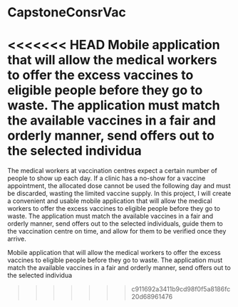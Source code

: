# CapstoneConsrVac
<<<<<<< HEAD
Mobile application that will allow the medical workers to offer the excess vaccines to eligible people before they go to waste. The application must match the available vaccines in a fair and orderly manner, send offers out to the selected individua
=======

The medical workers at vaccination centres expect a certain number of people to show up each day. If a
clinic has a no-show for a vaccine appointment, the allocated dose cannot be used the following day and
must be discarded, wasting the limited vaccine supply. In this project, I will create a convenient and
usable mobile application that will allow the medical workers to offer the excess vaccines to eligible
people before they go to waste. The application must match the available vaccines in a fair and orderly
manner, send offers out to the selected individuals, guide them to the vaccination centre on time, and
allow for them to be verified once they arrive.


Mobile application that will allow the medical workers to offer the excess vaccines to eligible people before they go to waste. 
The application must match the available vaccines in a fair and orderly manner, send offers out to the selected individua
>>>>>>> c911692a3411b9cd98f0f5a8186fc20d68961476
